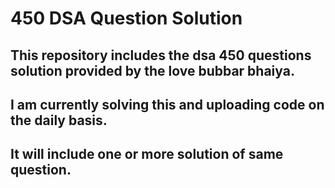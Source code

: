 # 450 DSA Question Solution

## This repository includes the dsa 450 questions solution provided by the love bubbar bhaiya.
## I am currently solving this and uploading code on the daily basis.
## It will include one or more solution of same question.
